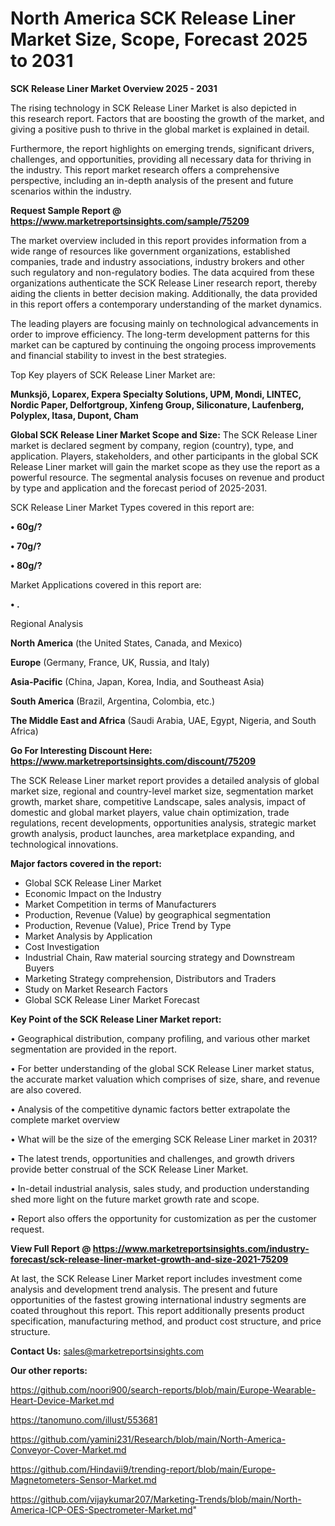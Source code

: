 # North America SCK Release Liner Market Size, Scope, Forecast 2025 to 2031

<Strong> SCK Release Liner Market Overview 2025 - 2031</strong>

The rising technology in SCK Release Liner Market is also depicted in this research report. Factors that are boosting the growth of the market, and giving a positive push to thrive in the global market is explained in detail.

Furthermore, the report highlights on emerging trends, significant drivers, challenges, and opportunities, providing all necessary data for thriving in the industry. This report market research offers a comprehensive perspective, including an in-depth analysis of the present and future scenarios within the industry.

<strong>Request Sample Report @ <a href=https://www.marketreportsinsights.com/sample/75209>https://www.marketreportsinsights.com/sample/75209</a></strong>

The market overview included in this report provides information from a wide range of resources like government organizations, established companies, trade and industry associations, industry brokers and other such regulatory and non-regulatory bodies. The data acquired from these organizations authenticate the SCK Release Liner research report, thereby aiding the clients in better decision making. Additionally, the data provided in this report offers a contemporary understanding of the market dynamics.

The leading players are focusing mainly on technological advancements in order to improve efficiency. The long-term development patterns for this market can be captured by continuing the ongoing process improvements and financial stability to invest in the best strategies.

Top Key players of SCK Release Liner Market are:

<strong>Munksjö, Loparex, Expera Specialty Solutions, UPM, Mondi, LINTEC, Nordic Paper, Delfortgroup, Xinfeng Group, Siliconature, Laufenberg, Polyplex, Itasa, Dupont, Cham</strong>

<strong><b>Global SCK Release Liner Market Scope and Size:</b></strong>
The SCK Release Liner market is declared segment by company, region (country), type, and application. Players, stakeholders, and other participants in the global SCK Release Liner market will gain the market scope as they use the report as a powerful resource. The segmental analysis focuses on revenue and product by type and application and the forecast period of 2025-2031.

SCK Release Liner Market Types covered in this report are:

<strong>• 60g/?

• 70g/?

• 80g/?</strong>

Market Applications covered in this report are:

<strong>• .</strong> 

Regional Analysis

<strong>North America</strong> (the United States, Canada, and Mexico)

<strong>Europe</strong> (Germany, France, UK, Russia, and Italy)

<strong>Asia-Pacific</strong> (China, Japan, Korea, India, and Southeast Asia)

<strong>South America</strong> (Brazil, Argentina, Colombia, etc.)

<strong>The Middle East and Africa</strong> (Saudi Arabia, UAE, Egypt, Nigeria, and South Africa)

<strong>Go For Interesting Discount Here: <a href=https://www.marketreportsinsights.com/discount/75209>https://www.marketreportsinsights.com/discount/75209</a></strong>

The SCK Release Liner market report provides a detailed analysis of global market size, regional and country-level market size, segmentation market growth, market share, competitive Landscape, sales analysis, impact of domestic and global market players, value chain optimization, trade regulations, recent developments, opportunities analysis, strategic market growth analysis, product launches, area marketplace expanding, and technological innovations.

<strong><b>Major factors covered in the report:</b></strong>
<ul>
  <li>Global SCK Release Liner Market </li>
  <li>Economic Impact on the Industry</li>
  <li>Market Competition in terms of Manufacturers</li>
  <li>Production, Revenue (Value) by geographical segmentation</li>
  <li>Production, Revenue (Value), Price Trend by Type</li>
  <li>Market Analysis by Application</li>
  <li>Cost Investigation</li>
  <li>Industrial Chain, Raw material sourcing strategy and Downstream Buyers</li>
  <li>Marketing Strategy comprehension, Distributors and Traders</li>
  <li>Study on Market Research Factors</li>
  <li>Global SCK Release Liner Market Forecast</li>
</ul>

<strong><b>Key Point of the SCK Release Liner Market report:</b></strong>

• Geographical distribution, company profiling, and various other market segmentation are provided in the report.

• For better understanding of the global SCK Release Liner market status, the accurate market valuation which comprises of size, share, and revenue are also covered.

• Analysis of the competitive dynamic factors better extrapolate the complete market overview

• What will be the size of the emerging SCK Release Liner market in 2031?

• The latest trends, opportunities and challenges, and growth drivers provide better construal of the SCK Release Liner Market.

• In-detail industrial analysis, sales study, and production understanding shed more light on the future market growth rate and scope.

• Report also offers the opportunity for customization as per the customer request.

<strong><b>View Full Report @ <a href=https://www.marketreportsinsights.com/industry-forecast/sck-release-liner-market-growth-and-size-2021-75209>https://www.marketreportsinsights.com/industry-forecast/sck-release-liner-market-growth-and-size-2021-75209</a></b></strong>


At last, the SCK Release Liner Market report includes investment come analysis and development trend analysis. The present and future opportunities of the fastest growing international industry segments are coated throughout this report. This report additionally presents product specification, manufacturing method, and product cost structure, and price structure.

<strong>Contact Us:</strong>
sales@marketreportsinsights.com

<strong>Our other reports:</strong>

<a href=https://github.com/noori900/search-reports/blob/main/Europe-Wearable-Heart-Device-Market.md>https://github.com/noori900/search-reports/blob/main/Europe-Wearable-Heart-Device-Market.md</a>

<a href=https://tanomuno.com/illust/553681>https://tanomuno.com/illust/553681</a>

<a href=https://github.com/yamini231/Research/blob/main/North-America-Conveyor-Cover-Market.md>https://github.com/yamini231/Research/blob/main/North-America-Conveyor-Cover-Market.md</a>

<a href=https://github.com/Hindavii9/trending-report/blob/main/Europe-Magnetometers-Sensor-Market.md>https://github.com/Hindavii9/trending-report/blob/main/Europe-Magnetometers-Sensor-Market.md</a>

<a href=https://github.com/vijaykumar207/Marketing-Trends/blob/main/North-America-ICP-OES-Spectrometer-Market.md>https://github.com/vijaykumar207/Marketing-Trends/blob/main/North-America-ICP-OES-Spectrometer-Market.md</a>"
